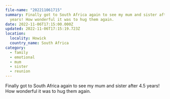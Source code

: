 ```yaml
---
file-name: "202211061715"
summary: Finally got to South Africa again to see my mum and sister after 4.5
  years! How wonderful it was to hug them again.
date: 2022-11-06T17:15:00.000Z
updated: 2022-11-06T17:15:19.723Z
location:
  locality: Howick
  country_name: South Africa
category:
  - family
  - emotional
  - mum
  - sister
  - reunion
---
```

Finally got to South Africa again to see my mum and sister after 4.5 years! How wonderful it was to hug them again.